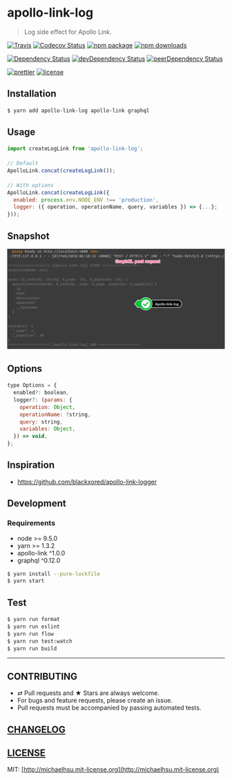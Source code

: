 # apollo-link-log

> Log side effect for Apollo Link.

[![Travis][build-badge]][build]
[![Codecov Status][codecov-badge]][codecov]
[![npm package][npm-badge]][npm]
[![npm downloads][npm-downloads]][npm]

[![Dependency Status][dependency-badge]][dependency]
[![devDependency Status][devdependency-badge]][devdependency]
[![peerDependency Status][peerdependency-badge]][peerdependency]

[![prettier][prettier-badge]][prettier]
[![license][license-badge]][license]

## Installation

```sh
$ yarn add apollo-link-log apollo-link graphql
```

## Usage

```js
import createLogLink from 'apollo-link-log';

// Default
ApolloLink.concat(createLogLink());

// With options
ApolloLink.concat(createLogLink({
  enabled: process.env.NODE_ENV !== 'production',
  logger: ({ operation, operationName, query, variables }) => {...};
}));
```

## Snapshot

![](./docs/snapshot.png)

## Options

```js
type Options = {
  enabled?: boolean,
  logger?: (params: {
    operation: Object,
    operationName: ?string,
    query: string,
    variables: Object,
  }) => void,
};
```

## Inspiration

* https://github.com/blackxored/apollo-link-logger

## Development

### Requirements

* node >= 9.5.0
* yarn >= 1.3.2
* apollo-link ^1.0.0
* graphql ^0.12.0

```sh
$ yarn install --pure-lockfile
$ yarn start
```

## Test

```sh
$ yarn run format
$ yarn run eslint
$ yarn run flow
$ yarn run test:watch
$ yarn run build
```

---

## CONTRIBUTING

* ⇄ Pull requests and ★ Stars are always welcome.
* For bugs and feature requests, please create an issue.
* Pull requests must be accompanied by passing automated tests.

## [CHANGELOG](CHANGELOG.md)

## [LICENSE](LICENSE)

MIT: [http://michaelhsu.mit-license.org](http://michaelhsu.mit-license.org)

[build-badge]: https://img.shields.io/travis/evenchange4/apollo-link-log/master.svg?style=flat-square
[build]: https://travis-ci.org/evenchange4/apollo-link-log
[npm-badge]: https://img.shields.io/npm/v/apollo-link-log.svg?style=flat-square
[npm]: https://www.npmjs.org/package/apollo-link-log
[codecov-badge]: https://img.shields.io/codecov/c/github/evenchange4/apollo-link-log.svg?style=flat-square
[codecov]: https://codecov.io/github/evenchange4/apollo-link-log?branch=master
[npm-downloads]: https://img.shields.io/npm/dt/apollo-link-log.svg?style=flat-square
[license-badge]: https://img.shields.io/npm/l/apollo-link-log.svg?style=flat-square
[license]: http://michaelhsu.mit-license.org/
[dependency-badge]: https://david-dm.org/evenchange4/apollo-link-log.svg?style=flat-square
[dependency]: https://david-dm.org/evenchange4/apollo-link-log
[devdependency-badge]: https://david-dm.org/evenchange4/apollo-link-log/dev-status.svg?style=flat-square
[devdependency]: https://david-dm.org/evenchange4/apollo-link-log#info=devDependencies
[peerdependency-badge]: https://david-dm.org/evenchange4/apollo-link-log/peer-status.svg?style=flat-square
[peerdependency]: https://david-dm.org/evenchange4/apollo-link-log#info=peerDependencies
[prettier-badge]: https://img.shields.io/badge/styled_with-prettier-ff69b4.svg?style=flat-square
[prettier]: https://github.com/prettier/prettier
